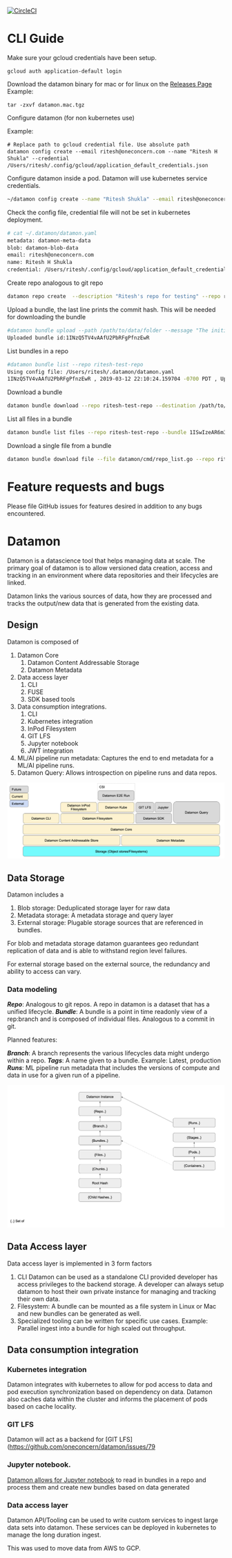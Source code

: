[![CircleCI](https://circleci.com/gh/oneconcern/datamon/tree/master.svg?style=svg&circle-token=e827ee1509892d8ba85db2a819b692ca451a7a97)](https://circleci.com/gh/oneconcern/datamon/tree/master)

# CLI Guide

Make sure your gcloud credentials have been setup.
```$bash
gcloud auth application-default login
```
Download the datamon binary for mac or for linux on the [Releases Page](https://github.com/oneconcern/datamon/releases/)
Example:
```$bash
tar -zxvf datamon.mac.tgz 
```

Configure datamon (for non kubernetes use)

Example:
```$bash
# Replace path to gcloud credential file. Use absolute path
datamon config create --email ritesh@oneconcern.com --name "Ritesh H Shukla" --credential /Users/ritesh/.config/gcloud/application_default_credentials.json
```

Configure datamon inside a pod. Datamon will use kubernetes service credentials.
```bash
~/datamon config create --name "Ritesh Shukla" --email ritesh@oneconcern.com
```

Check the config file, credential file will not be set in kubernetes deployment.
```bash
# cat ~/.datamon/datamon.yaml 
metadata: datamon-meta-data
blob: datamon-blob-data
email: ritesh@oneconcern.com
name: Ritesh H Shukla
credential: /Users/ritesh/.config/gcloud/application_default_credentials.json
```

Create repo analogous to git repo
```bash
datamon repo create  --description "Ritesh's repo for testing" --repo ritesh-datamon-test-repo  
```

Upload a bundle, the last line prints the commit hash. This will be needed for downloading the bundle
```bash
#datamon bundle upload --path /path/to/data/folder --message "The initial commit for the repo" --repo ritesh-test-repo
Uploaded bundle id:1INzQ5TV4vAAfU2PbRFgPfnzEwR 
```

List bundles in a repo
```bash
#datamon bundle list --repo ritesh-test-repo                                                                                                                
Using config file: /Users/ritesh/.datamon/datamon.yaml
1INzQ5TV4vAAfU2PbRFgPfnzEwR , 2019-03-12 22:10:24.159704 -0700 PDT , Updating test bundle
```

Download a bundle
```bash
datamon bundle download --repo ritesh-test-repo --destination /path/to/folder/to/download --bundle 1INzQ5TV4vAAfU2PbRFgPfnzEwR
```

List all files in a bundle
```bash
datamon bundle list files --repo ritesh-test-repo --bundle 1ISwIzeAR6m3aOVltAsj1kfQaml
```

Download a single file from a bundle
```bash
datamon bundle download file --file datamon/cmd/repo_list.go --repo ritesh-test-repo --bundle 1ISwIzeAR6m3aOVltAsj1kfQaml --destination /tmp
```

# Feature requests and bugs

Please file GitHub issues for features desired in addition to any bugs encountered.

# Datamon

Datamon is a datascience tool that helps managing data at scale.
The primary goal of datamon is to allow versioned data creation, access and tracking
in an environment where data repositories and their lifecycles are linked.

Datamon links the various sources of data, how they are processed and tracks the
output/new data that is generated from the existing data.

## Design

Datamon is composed of
1. Datamon Core
   1. Datamon Content Addressable Storage
   2. Datamon Metadata
2. Data access layer
   1. CLI
   2. FUSE
   3. SDK based tools
3. Data consumption integrations.
   1. CLI
   2. Kubernetes integration
   3. InPod Filesystem
   3. GIT LFS
   4. Jupyter notebook
   4. JWT integration
4. ML/AI pipeline run metadata: Captures the end to end metadata for a ML/AI pipeline runs.
5. Datamon Query: Allows introspection on pipeline runs and data repos.

![Architecture Overview](/docs/ArchitectureOverview.png)

## Data Storage

Datamon includes a
1. Blob storage: Deduplicated storage layer for raw data
2. Metadata storage: A metadata storage and query layer
3. External storage: Plugable storage sources that are referenced in bundles.

For blob and metadata storage datamon guarantees geo redundant replication of data and is able to withstand
region level failures.

For external storage based on the external source, the redundancy and ability to access can vary.

### Data modeling

***Repo***: Analogous to git repos. A repo in datamon is a dataset that has a unified lifecycle.
***Bundle***: A bundle is a point in time readonly view of a rep:branch and is composed of individual files. Analogous to a commit in git.

Planned features:

***Branch***: A branch represents the various lifecycles data might undergo within a repo.
***Tags***: A name given to a bundle. Example: Latest, production
***Runs***: ML pipeline run metadata that includes the versions of compute and data in use for a given run of a pipeline.

![Datamon Model](/docs/DatamonModel.png)

## Data Access layer

Data access layer is implemented in 3 form factors
1. CLI Datamon can be used as a standalone CLI provided developer has access privileges to the backend
storage. A developer can always setup datamon to host their own private instance for managing and
tracking their own data.
2. Filesystem: A bundle can be mounted as a file system in Linux or Mac and new bundles can be generated as well.
3. Specialized tooling can be written for specific use cases. Example: Parallel ingest into a bundle for high scaled out throughput.

## Data consumption integration

### Kubernetes integration

Datamon integrates with kubernetes to allow for pod access to data and pod execution synchronization based on dependency on data.
Datamon also caches data within the cluster and informs the placement of pods based on cache locality.

### GIT LFS

Datamon will act as a backend for [GIT LFS](https://github.com/oneconcern/datamon/issues/79

### Jupyter notebook.

[Datamon allows for Jupyter notebook](https://github.com/oneconcern/datamon/issues/80) to read in bundles in a repo and process them and create new
bundles based on data generated

### Data access layer
Datamon API/Tooling can be used to write custom services to ingest large data sets into datamon.
These services can be deployed in kubernetes to manage the long duration ingest.

This was used to move data from AWS to GCP.
